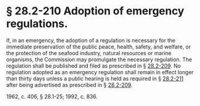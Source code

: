 # § 28.2-210 Adoption of emergency regulations.

<p>If, in an emergency, the adoption of a regulation is necessary for the immediate preservation of the public peace, health, safety, and welfare, or the protection of the seafood industry, natural resources or marine organisms, the Commission may promulgate the necessary regulation. The regulation shall be published and filed as prescribed in § <a href='http://law.lis.virginia.gov/vacode/28.2-209/'>28.2-209</a>. No regulation adopted as an emergency regulation shall remain in effect longer than thirty days unless a public hearing is held as required in § <a href='http://law.lis.virginia.gov/vacode/28.2-211/'>28.2-211</a> after being advertised as prescribed in § <a href='http://law.lis.virginia.gov/vacode/28.2-209/'>28.2-209</a>.</p><p>1962, c. 406, § 28.1-25; 1992, c. 836.</p>